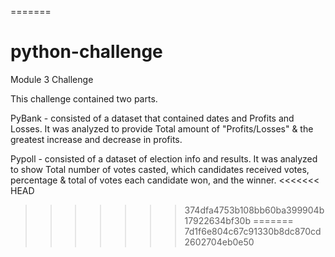
=======
# python-challenge
Module 3 Challenge

This challenge contained two parts.

PyBank - consisted of a dataset that contained dates and Profits and Losses.
It was analyzed to provide Total amount of "Profits/Losses" & the greatest increase and decrease in profits.

Pypoll - consisted of a dataset of election info and results. It was analyzed to show Total number of votes casted, which candidates received votes, percentage & total of votes each candidate won, and the winner.
<<<<<<< HEAD
>>>>>>> 374dfa4753b108bb60ba399904b17922634bf30b
=======
>>>>>>> 7d1f6e804c67c91330b8dc870cd2602704eb0e50
